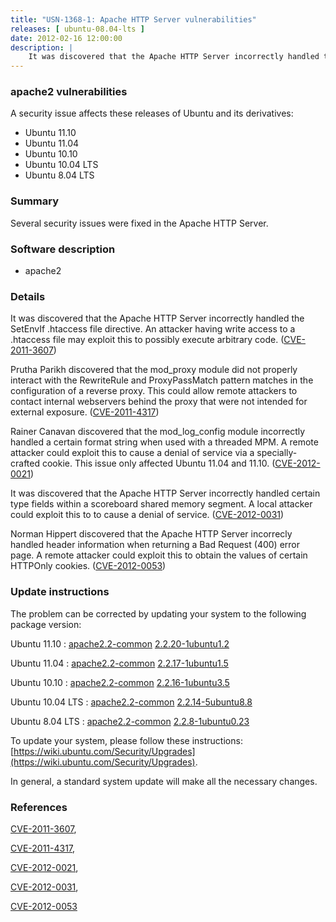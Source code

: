 ```yaml
---
title: "USN-1368-1: Apache HTTP Server vulnerabilities"
releases: [ ubuntu-08.04-lts ]
date: 2012-02-16 12:00:00
description: |
    It was discovered that the Apache HTTP Server incorrectly handled the SetEnvIf .htaccess file directive. An attacker having write access to a .htaccess file may exploit this to possibly execute arbitrary code. ([CVE-2011-3607](http://people.ubuntu.com/~ubuntu-security/cve/CVE-2011-3607))
--- 
```

 
### apache2 vulnerabilities

A security issue affects these releases of Ubuntu and its derivatives:

* Ubuntu 11.10
* Ubuntu 11.04
* Ubuntu 10.10
* Ubuntu 10.04 LTS
* Ubuntu 8.04 LTS

### Summary

Several security issues were fixed in the Apache HTTP Server. 

### Software description

* apache2 

### Details

It was discovered that the Apache HTTP Server incorrectly handled the SetEnvIf .htaccess file directive. An attacker having write access to a .htaccess file may exploit this to possibly execute arbitrary code. ([CVE-2011-3607](http://people.ubuntu.com/~ubuntu-security/cve/CVE-2011-3607))

Prutha Parikh discovered that the mod_proxy module did not properly interact with the RewriteRule and ProxyPassMatch pattern matches in the configuration of a reverse proxy. This could allow remote attackers to contact internal webservers behind the proxy that were not intended for external exposure. ([CVE-2011-4317](http://people.ubuntu.com/~ubuntu-security/cve/CVE-2011-4317))

Rainer Canavan discovered that the mod_log_config module incorrectly handled a certain format string when used with a threaded MPM. A remote attacker could exploit this to cause a denial of service via a specially- crafted cookie. This issue only affected Ubuntu 11.04 and 11.10. ([CVE-2012-0021](http://people.ubuntu.com/~ubuntu-security/cve/CVE-2012-0021))

It was discovered that the Apache HTTP Server incorrectly handled certain type fields within a scoreboard shared memory segment. A local attacker could exploit this to to cause a denial of service. ([CVE-2012-0031](http://people.ubuntu.com/~ubuntu-security/cve/CVE-2012-0031))

Norman Hippert discovered that the Apache HTTP Server incorrecly handled header information when returning a Bad Request (400) error page. A remote attacker could exploit this to obtain the values of certain HTTPOnly cookies. ([CVE-2012-0053](http://people.ubuntu.com/~ubuntu-security/cve/CVE-2012-0053)) 

### Update instructions

The problem can be corrected by updating your system to the following package version:

Ubuntu 11.10
 : [apache2.2-common](https://launchpad.net/ubuntu/+source/apache2) <span> [2.2.20-1ubuntu1.2](https://launchpad.net/ubuntu/+source/apache2/2.2.20-1ubuntu1.2) </span> 

Ubuntu 11.04
 : [apache2.2-common](https://launchpad.net/ubuntu/+source/apache2) <span> [2.2.17-1ubuntu1.5](https://launchpad.net/ubuntu/+source/apache2/2.2.17-1ubuntu1.5) </span> 

Ubuntu 10.10
 : [apache2.2-common](https://launchpad.net/ubuntu/+source/apache2) <span> [2.2.16-1ubuntu3.5](https://launchpad.net/ubuntu/+source/apache2/2.2.16-1ubuntu3.5) </span> 

Ubuntu 10.04 LTS
 : [apache2.2-common](https://launchpad.net/ubuntu/+source/apache2) <span> [2.2.14-5ubuntu8.8](https://launchpad.net/ubuntu/+source/apache2/2.2.14-5ubuntu8.8) </span> 

Ubuntu 8.04 LTS
 : [apache2.2-common](https://launchpad.net/ubuntu/+source/apache2) <span> [2.2.8-1ubuntu0.23](https://launchpad.net/ubuntu/+source/apache2/2.2.8-1ubuntu0.23) </span> 

To update your system, please follow these instructions: [https://wiki.ubuntu.com/Security/Upgrades](https://wiki.ubuntu.com/Security/Upgrades).

In general, a standard system update will make all the necessary changes. 

### References

 [CVE-2011-3607](http://people.ubuntu.com/~ubuntu-security/cve/CVE-2011-3607), 

 [CVE-2011-4317](http://people.ubuntu.com/~ubuntu-security/cve/CVE-2011-4317), 

 [CVE-2012-0021](http://people.ubuntu.com/~ubuntu-security/cve/CVE-2012-0021), 

 [CVE-2012-0031](http://people.ubuntu.com/~ubuntu-security/cve/CVE-2012-0031), 

 [CVE-2012-0053](http://people.ubuntu.com/~ubuntu-security/cve/CVE-2012-0053)
 
